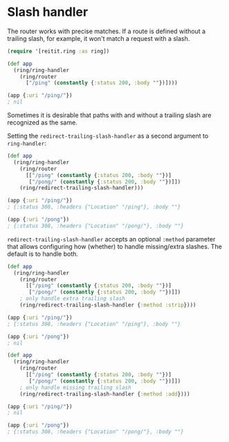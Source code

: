 # Slash handler

The router works with precise matches. If a route is defined without a trailing slash, for example, it won't match a request with a slash.

```clj
(require '[reitit.ring :as ring])

(def app
  (ring/ring-handler
    (ring/router
      ["/ping" (constantly {:status 200, :body ""})])))

(app {:uri "/ping/"})
; nil
```

Sometimes it is desirable that paths with and without a trailing slash are recognized as the same.

Setting the `redirect-trailing-slash-handler` as a second argument to `ring-handler`:

```clj
(def app
  (ring/ring-handler
    (ring/router
      [["/ping" (constantly {:status 200, :body ""})]
       ["/pong/" (constantly {:status 200, :body ""})]])
    (ring/redirect-trailing-slash-handler)))

(app {:uri "/ping/"})
; {:status 308, :headers {"Location" "/ping"}, :body ""}

(app {:uri "/pong"})
; {:status 308, :headers {"Location" "/pong/"}, :body ""}
```

`redirect-trailing-slash-handler` accepts an optional `:method` parameter that allows configuring how (whether) to handle missing/extra slashes. The default is to handle both.

```clj
(def app
  (ring/ring-handler
    (ring/router
      [["/ping" (constantly {:status 200, :body ""})]
       ["/pong/" (constantly {:status 200, :body ""})]])
    ; only handle extra trailing slash
    (ring/redirect-trailing-slash-handler {:method :strip})))

(app {:uri "/ping/"})
; {:status 308, :headers {"Location" "/ping"}, :body ""}

(app {:uri "/pong"})
; nil
```

```clj
(def app
  (ring/ring-handler
    (ring/router
      [["/ping" (constantly {:status 200, :body ""})]
       ["/pong/" (constantly {:status 200, :body ""})]])
    ; only handle missing trailing slash
    (ring/redirect-trailing-slash-handler {:method :add})))

(app {:uri "/ping/"})
; nil

(app {:uri "/pong"})
; {:status 308, :headers {"Location" "/pong/"}, :body ""}
```
